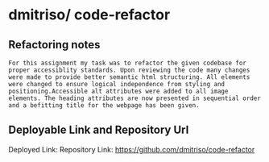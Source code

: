 # dmitriso/ code-refactor

## Refactoring notes

    For this assignment my task was to refactor the given codebase for proper accessiblity standards. Upon reviewing the code many changes were made to provide better semantic html structuring. All elements were changed to ensure logical independence from styling and positioning.Accessible alt attributes were added to all image elements. The heading attributes are now presented in sequential order and a befitting title for the webpage has been given.

## Deployable Link and Repository Url 

Deployed Link:
Repository Link: https://github.com/dmitriso/code-refactor

